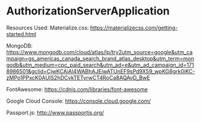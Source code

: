# AuthorizationServerApplication

Resources Used: 
Materialize.css:
https://materializecss.com/getting-started.html

MongoDB:
https://www.mongodb.com/cloud/atlas/lp/try2utm_source=google&utm_campaign=gs_americas_canada_search_brand_atlas_desktop&utm_term=mongodb&utm_medium=cpc_paid_search&utm_ad=e&utm_ad_campaign_id=1718986501&gclid=CjwKCAiAl4WABhAJEiwATUnEF9sPd9X59_wpKG8grk0iKC-zMPo1PPxcK0AUIS2hDCvkTETyrwCT4RoCa8AQAvD_BwE

FontAwesome:
https://cdnjs.com/libraries/font-awesome

Google Cloud Console:
https://console.cloud.google.com/

Passport.js:
http://www.passportjs.org/
